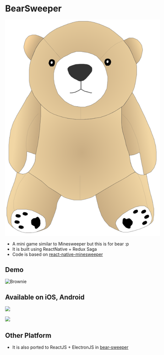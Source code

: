 # BearSweeper

![Brownie](./src/Brownie.svg)

- A mini game similar to Minesweeper but this is for bear :p
- It is built using ReactNative + Redux Saga
- Code is based on [react-native-minesweeper](https://github.com/HaxZz/react-native-minesweeper)

## Demo

![Brownie](http://g.recordit.co/mcR58mxmTF.gif)

## Available on iOS, Android

<a href="https://play.google.com/store/apps/details?id=com.bearsweeper"><img src="https://play.google.com/intl/en_us/badges/images/generic/en_badge_web_generic.png" width="100"></a>

<a href="https://itunes.apple.com/us/app/bearsweeper/id1447809603?ls=1&mt=8"><img src="http://www.kyaroru.com/assets/apps/appstore-a26fc5b38380272c92e9019a2eb8b45542a66814b3e2b203772db8904b9fb99f.svg" width="100"></a>

## Other Platform

- It is also ported to ReactJS + ElectronJS in [bear-sweeper](https://github.com/kyaroru/bear-sweeper)
